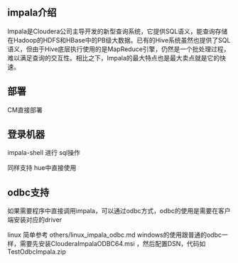 ## impala介绍
Impala是Cloudera公司主导开发的新型查询系统，它提供SQL语义，能查询存储在Hadoop的HDFS和HBase中的PB级大数据。已有的Hive系统虽然也提供了SQL语义，但由于Hive底层执行使用的是MapReduce引擎，仍然是一个批处理过程，难以满足查询的交互性。相比之下，Impala的最大特点也是最大卖点就是它的快速。

## 部署
CM直接部署

## 登录机器
impala-shell 
进行 sql操作

同样支持 hue中直接使用


## odbc支持
如果需要程序中直接调用impala，可以通过odbc方式，odbc的使用是需要在客户端安装对应的driver

linux 简单参考 others/linux_impala_odbc.md
windows的使用跟普通的odbc一样，需要先安装ClouderaImpalaODBC64.msi ，然后配置DSN，代码如TestOdbcImpala.zip

